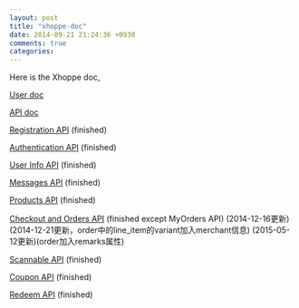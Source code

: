 ```yaml
---
layout: post
title: "xhoppe-doc"
date: 2014-09-21 21:24:36 +0930
comments: true
categories:
---
```


Here is the Xhoppe doc,

[User doc](/user-doc)



[API doc](/api-doc)

[Registration API](/api-register) (finished)

[Authentication API](/api-authentication) (finished)

[User Info API](/user-info-api) (finished)

[Messages API](/messages-api) (finished)

[Products API](/product-api) (finished)

[Checkout and Orders API](/checkout-api) (finished except MyOrders API) (2014-12-16更新)(2014-12-21更新，order中的line_item的variant加入merchant信息)
(2015-05-12更新)(order加入remarks属性)

[Scannable API](/scanable-api) (finished)

[Coupon API](/coupon-api) (finished)

[Redeem API](/redeem-api) (finished)
